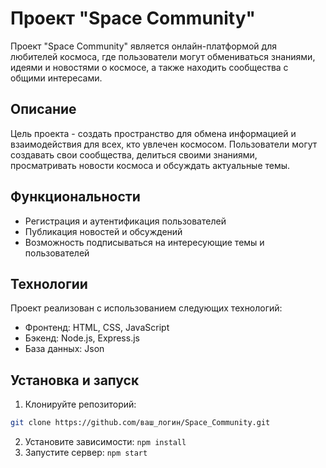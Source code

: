 # Проект "Space Community"

Проект "Space Community" является онлайн-платформой для любителей космоса, 
где пользователи могут обмениваться знаниями, идеями и новостями о космосе, 
а также находить сообщества с общими интересами.

## Описание

Цель проекта - создать пространство для обмена информацией и взаимодействия для всех, кто увлечен космосом. 
Пользователи могут создавать свои сообщества, делиться своими знаниями, 
просматривать новости космоса и обсуждать актуальные темы.

## Функциональности

- Регистрация и аутентификация пользователей
- Публикация новостей и обсуждений
- Возможность подписываться на интересующие темы и пользователей

## Технологии

Проект реализован с использованием следующих технологий:

- Фронтенд: HTML, CSS, JavaScript
- Бэкенд: Node.js, Express.js
- База данных: Json 

## Установка и запуск

1. Клонируйте репозиторий:

```bash
git clone https://github.com/ваш_логин/Space_Community.git
```
2. Установите зависимости:
 ``` npm install ``` 
3. Запустите сервер:
``` npm start ```



